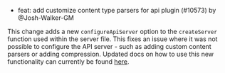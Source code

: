 - feat: add customize content type parsers for api plugin (#10573) by @Josh-Walker-GM

This change adds a new `configureApiServer` option to the `createServer` function used within the server file. This fixes an issue where it was not possible to configure the API server - such as adding custom content parsers or adding compression. Updated docs on how to use this new functionality can currently be found [here](https://redwoodjs.com/docs/canary/docker#using-the-server-file).
